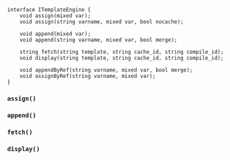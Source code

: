 
```

interface ITemplateEngine {
    void assign(mixed var);
    void assign(string varname, mixed var, bool nocache);

    void append(mixed var);
    void append(string varname, mixed var, bool merge);

    string fetch(string template, string cache_id, string compile_id);
    void display(string template, string cache_id, string compile_id);

    void appendByRef(string varname, mixed var, bool merge);
    void assignByRef(string varname, mixed var);
}

```

### `assign()` ###

### `append()` ###

### `fetch()` ###

### `display()` ###